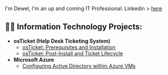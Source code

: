 I'm Dewel, I'm an up and coming IT Professional. Linkedin > <a href="https://www.linkedin.com/feed/">here</a>

<h2>👨‍💻 Information Technology Projects:</h2>

- <b>osTicket (Help Desk Ticketing System)</b>
  - [osTicket: Prerequisites and Installation](https://github.com/Couchlord1/osticket-prereqs)
  - [osTicket: Post-Install and Ticket Lifecycle](https://github.com/Couchlord1/post-install-config)
- <b>Microsoft Azure</b>
  - [Configuring Active Directory within Azure VMs](https://github.com/Couchlord1/configure-ad)
